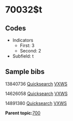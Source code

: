 # 70032$t

## Codes

-   Indicators
    -   First: 3
    -   Second: 2
-   Subfield: t

## Sample bibs

13840736 [Quicksearch](https://search.library.yale.edu/catalog/13840736) [VXWS](http://prodorbis.library.yale.edu:7014/vxws/GetHoldingsService?bibId=13840736)

14626058 [Quicksearch](https://search.library.yale.edu/catalog/14626058) [VXWS](http://prodorbis.library.yale.edu:7014/vxws/GetHoldingsService?bibId=14626058)

14891380 [Quicksearch](https://search.library.yale.edu/catalog/14891380) [VXWS](http://prodorbis.library.yale.edu:7014/vxws/GetHoldingsService?bibId=14891380)

**Parent topic:**[700](../../tags/700/700.md)


